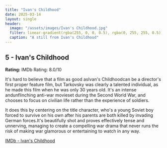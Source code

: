 ```yaml
---
title: "Ivan's Childhood"
date: 2025-03-14
layout: single
header:
  image: "/assets/images/Ivan's Childhood.jpg"
  filter: linear-gradient(rgba(255, 0, 0, 0.5), rgba(0, 255, 255, 0.5))
  caption: "A still from Ivan's Childhood"
---
```


## 5 - Ivan's Childhood

**Rating:** IMDb Rating: 8.0/10

It's hard to believe that a film as good asIvan's Childhoodcan be a director's first proper feature film, but Tarkovsky was clearly a talented individual, as he made this film when he was only 30 years old. It's an intense andunflinching anti-war movieset during the Second World War, and chooses to focus on civilian life rather than the experience of soldiers.

It does this by centering on the title character, who's a young Soviet boy forced to survive on his own after his parents are both killed by invading German forces.It's beautifully shot and proves effectively tense and unnerving, managing to create a compelling war drama that never runs the risk of making war glamorous or entertaining to watch in any way.

[IMDb - Ivan's Childhood](https://www.imdb.com/title/tt0056111/)
